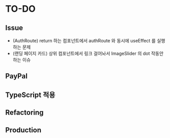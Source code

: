 # TO-DO

## Issue

- (AuthRoute) return 하는 컴포넌트에서 authRoute 와 동시에 useEffect 를 실행하는 문제
- (랜딩 페이지 카드) 상위 컴포넌트에서 링크 걸어놔서 ImageSlider 의 dot 작동안하는 이슈

## PayPal

## TypeScript 적용

## Refactoring

## Production
